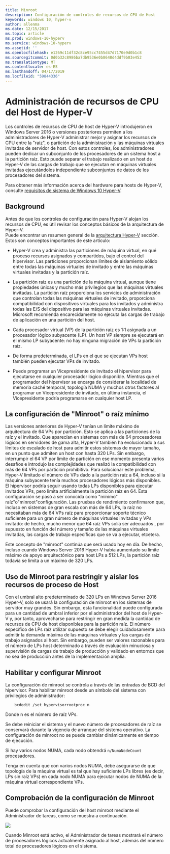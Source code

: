 ```yaml
---
title: Minroot
description: Configuración de controles de recursos de CPU de Host
keywords: windows 10, hyper-v
author: allenma
ms.date: 12/15/2017
ms.topic: article
ms.prod: windows-10-hyperv
ms.service: windows-10-hyperv
ms.assetid: ''
ms.openlocfilehash: e1269c11df32c8ce95cc7455d47d7170e9d0b1c8
ms.sourcegitcommit: 0d0b32c8986ba7db9536e0b8648d4ddf9b03e452
ms.translationtype: MT
ms.contentlocale: es-ES
ms.lasthandoff: 04/17/2019
ms.locfileid: "59844336"
---
```

# <a name="hyper-v-host-cpu-resource-management"></a>Administración de recursos de CPU del Host de Hyper-V

Los controles de recursos de CPU de host de Hyper-V introdujeron en Windows Server 2016 o versiones posteriores permiten a los administradores de Hyper-V administrar mejor y asignar los recursos de CPU entre la "raíz", o partición de la administración y las máquinas virtuales invitadas de servidor de host. Con estos controles, los administradores pueden dedicar un subconjunto de los procesadores de un sistema host a la partición raíz. Esto puede separar el trabajo realizado en un host de Hyper-V de las cargas de trabajo que se ejecutan en máquinas virtuales invitadas ejecutándolos independiente subconjuntos de datos de los procesadores del sistema.

Para obtener más información acerca del hardware para hosts de Hyper-V, consulte [requisitos de sistema de Windows 10 Hyper-V](https://docs.microsoft.com/virtualization/hyper-v-on-windows/reference/hyper-v-requirements).

## <a name="background"></a>Background

Antes de que los controles de configuración para Hyper-V alojan los recursos de CPU, es útil revisar los conceptos básicos de la arquitectura de Hyper-V.  
Puede encontrar un resumen general de la [arquitectura Hyper-V](https://docs.microsoft.com/windows-server/administration/performance-tuning/role/hyper-v-server/architecture) sección.
Estos son conceptos importantes de este artículo:

* Hyper-V crea y administra las particiones de máquina virtual, en qué proceso recursos asignados y compartidos, bajo el control del hipervisor.  Las particiones proporcionan límites de aislamiento sólido entre todas las máquinas virtuales de invitado y entre las máquinas virtuales invitadas y la partición raíz.

* La partición raíz es una partición de la máquina virtual, aunque tiene propiedades únicas y mucho más privilegios que las máquinas virtuales invitadas.  La partición raíz proporciona los servicios de administración que controlan todas las máquinas virtuales de invitado, proporciona compatibilidad con dispositivos virtuales para los invitados y administra todas las E/S del dispositivo para las máquinas virtuales invitadas.  Microsoft recomienda encarecidamente no ejecuta las cargas de trabajo de aplicación en una partición del host.

* Cada procesador virtual (VP) de la partición raíz es 1:1 asignada a un procesador lógico subyacente (LP).  Un host VP siempre se ejecutará en el mismo LP subyacente: no hay ninguna migración de VPs la partición raíz.  

* De forma predeterminada, el LPs en el que se ejecutan VPs host también pueden ejecutar VPs de invitado.

* Puede programar un Vicepresidente de invitado el hipervisor para ejecutarse en cualquier procesador lógico disponible.  Mientras que el programador del hipervisor se encarga de considerar la localidad de memoria caché temporal, topología NUMA y muchos otros factores al programar un Vicepresidente de invitado, en última instancia, el Vicepresidente podría programarse en cualquier host LP.

## <a name="the-minimum-root-or-minroot-configuration"></a>La configuración de "Minroot" o raíz mínimo

Las versiones anteriores de Hyper-V tenían un límite máximo de arquitectura de 64 VPs por partición.  Esto se aplica a las particiones de la raíz y el invitado.  Que aparecían en sistemas con más de 64 procesadores lógicos en servidores de gama alta, Hyper-V también ha evolucionado a sus límites de escalado de host para admitir estos sistemas de mayor tamaño, en un punto que admiten un host con hasta 320 LPs.  Sin embargo, interrumpir el 64 VP por límite de partición en ese momento presenta varios desafíos e introdujo las complejidades que realizó la compatibilidad con más de 64 VPs por partición prohibitivo.  Para solucionar este problema, Hyper-V limitado el número de VPs dado a la partición raíz a 64, incluso si la máquina subyacente tenía muchos procesadores lógicos más disponibles.  El hipervisor podría seguir usando todas LPs disponibles para ejecutar invitados VPs, pero limita artificialmente la partición raíz en 64.  Esta configuración se pasó a ser conocida como "mínimo" raíz"o"minroot"configuración.  Las pruebas de rendimiento confirmaron que, incluso en sistemas de gran escala con más de 64 LPs, la raíz no necesitaban más de 64 VPs raíz para proporcionar soporte técnico suficiente para un gran número de máquinas virtuales invitadas y VPs invitado: de hecho, mucho menor que 64 raíz VPs solía ser adecuados , por supuesto en función del número y tamaño de las máquinas virtuales invitadas, las cargas de trabajo específicas que se va a ejecutar, etcetera.

Este concepto de "minroot" continúa que será usado hoy en día.  De hecho, incluso cuando Windows Server 2016 Hyper-V había aumentado su límite máximo de apoyo arquitectónico para host LPs a 512 LPs, la partición raíz todavía se limita a un máximo de 320 LPs.

## <a name="using-minroot-to-constrain-and-isolate-host-compute-resources"></a>Uso de Minroot para restringir y aislar los recursos de proceso de Host
Con el umbral alto predeterminado de 320 LPs en Windows Server 2016 Hyper-V, solo se usará la configuración de minroot en los sistemas de servidor muy grandes.  Sin embargo, esta funcionalidad puede configurada para un cantidad de umbral inferior por el administrador del host de Hyper-V y, por tanto, aprovecharse para restringir en gran medida la cantidad de recursos de CPU de host disponibles para la partición raíz.  El número específico de LPs raíz utilizar supuesto se debe elegir cuidadosamente para admitir la demanda máxima de las máquinas virtuales y las cargas de trabajo asignados al host.  Sin embargo, pueden ser valores razonables para el número de LPs host determinado a través de evaluación minuciosa y supervisión de cargas de trabajo de producción y validado en entornos que no sea de producción antes de la implementación amplia.

## <a name="enabling-and-configuring-minroot"></a>Habilitar y configurar Minroot

La configuración de minroot se controla a través de las entradas de BCD del hipervisor. Para habilitar minroot desde un símbolo del sistema con privilegios de administrador:

```
    bcdedit /set hypervisorrootproc n
```
Donde n es el número de raíz VPs. 

Se debe reiniciar el sistema y el nuevo número de procesadores de raíz se conservará durante la vigencia de arranque del sistema operativo.  La configuración de minroot no se puede cambiar dinámicamente en tiempo de ejecución.

Si hay varios nodos NUMA, cada nodo obtendrá `n/NumaNodeCount` procesadores.

Tenga en cuenta que con varios nodos NUMA, debe asegurarse de que topología de la máquina virtual es tal que hay suficiente LPs libres (es decir, LPs sin raíz VPs) en cada nodo NUMA para ejecutar nodos de NUMA de la máquina virtual correspondiente VPs.

## <a name="verifying-the-minroot-configuration"></a>Comprobación de la configuración de Minroot

Puede comprobar la configuración del host minroot mediante el Administrador de tareas, como se muestra a continuación.

![](./media/minroot-taskman.png)

Cuando Minroot está activo, el Administrador de tareas mostrará el número de procesadores lógicos actualmente asignado al host, además del número total de procesadores lógicos en el sistema.
 
